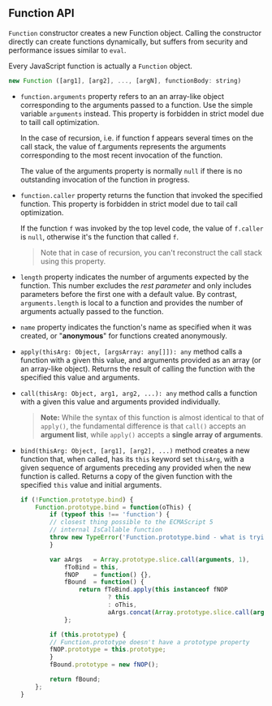 ## Function API
`Function` constructor creates a new Function object. Calling the constructor directly can create functions dynamically, but suffers from security and performance issues similar to `eval`.

Every JavaScript function is actually a `Function` object.

```javascript
new Function ([arg1], [arg2], ..., [argN], functionBody: string)
```

* `function.arguments` property refers to an an array-like object corresponding to the arguments passed to a function. Use the simple variable `arguments` instead. This property is forbidden in strict model due to taill call optimization.

    In the case of recursion, i.e. if function f appears several times on the call stack, the value of f.arguments represents the arguments corresponding to the most recent invocation of the function.

    The value of the arguments property is normally `null` if there is no outstanding invocation of the function in progress.

* `function.caller` property returns the function that invoked the specified function. This property is forbidden in strict model due to tail call optimization.

    If the function `f` was invoked by the top level code, the value of `f.caller` is `null`, otherwise it's the function that called `f`.

    > Note that in case of recursion, you can't reconstruct the call stack using this property.

* `length` property indicates the number of arguments expected by the function. This number excludes the _rest parameter_ and only includes parameters before the first one with a default value. By contrast, `arguments.length` is local to a function and provides the number of arguments actually passed to the function.

* `name` property indicates the function's name as specified when it was created, or "__anonymous__" for functions created anonymously.

* `apply(thisArg: Object, [argsArray: any[]]): any` method calls a function with a given this value, and arguments provided as an array (or an array-like object). Returns the result of calling the function with the specified this value and arguments.

* `call(thisArg: Object, arg1, arg2, ...): any` method calls a function with a given this value and arguments provided individually.

    > __Note:__ While the syntax of this function is almost identical to that of `apply()`, the fundamental difference is that `call()` accepts an __argument list__, while `apply()` accepts a __single array of arguments__.

* `bind(thisArg: Object, [arg1], [arg2], ...)` method creates a new function that, when called, has its `this` keyword set `thisArg`, with a given sequence of arguments preceding any provided when the new function is called. Returns a copy of the given function with the specified `this` value and initial arguments.
    ```javascript
    if (!Function.prototype.bind) {
        Function.prototype.bind = function(oThis) {
            if (typeof this !== 'function') {
            // closest thing possible to the ECMAScript 5
            // internal IsCallable function
            throw new TypeError('Function.prototype.bind - what is trying to be bound is not callable');
            }

            var aArgs   = Array.prototype.slice.call(arguments, 1),
                fToBind = this,
                fNOP    = function() {},
                fBound  = function() {
                    return fToBind.apply(this instanceof fNOP
                            ? this
                            : oThis,
                            aArgs.concat(Array.prototype.slice.call(arguments)));
                };

            if (this.prototype) {
            // Function.prototype doesn't have a prototype property
            fNOP.prototype = this.prototype; 
            }
            fBound.prototype = new fNOP();

            return fBound;
        };
    }
    ```